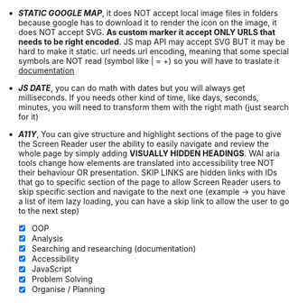 - ***STATIC GOOGLE MAP***, it does NOT accept local image files in folders because google has to download it to render the icon on the image, it does NOT accept SVG. **As custom marker it accept ONLY URLS that needs to be right encoded**. JS map API may accept SVG BUT it may be hard to make it static. url needs url encoding, meaning that some special symbols are NOT read (symbol like | = +) so you will have to traslate it [documentation](https://developers.google.com/maps/url-encoding)
- ***JS DATE***, you can do math with dates but you will always get milliseconds. If you needs other kind of time, like days, seconds, minutes, you will need to transform them with the right math (just search for it)
- ***A11Y***, You can give structure and highlight sections of the page to give the Screen Reader user the ability to easily navigate and review the whole page by simply adding **VISUALLY HIDDEN HEADINGS**. WAI aria tools change how elements are translated into accessibility tree NOT their behaviour OR presentation. SKIP LINKS are hidden links with IDs that go to specific section of the page to allow Screen Reader users to skip specific section and navigate to the next one (example -> you have a list of item lazy loading, you can have a skip link to allow the user to go to the next step) 
  
  - [x] OOP 
  - [x] Analysis
  - [x] Searching and researching (documentation)
  - [x] Accessibility
  - [x] JavaScript
  - [x] Problem Solving
  - [x] Organise / Planning 
